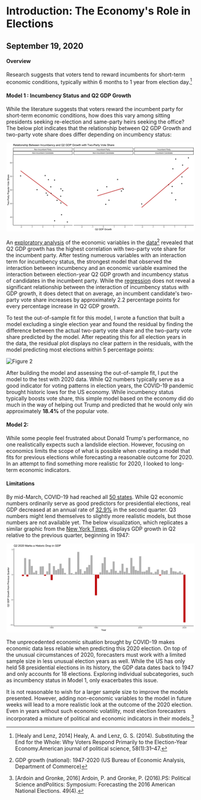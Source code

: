 # Introduction: The Economy's Role in Elections
## September 19, 2020

#### Overview

Research suggests that voters tend to reward incumbents for short-term economic conditions, typically within 6 months to 1 year from election day.[^short-term] 

#### Model 1 : Incumbency Status and Q2 GDP Growth

While the literature suggests that voters reward the incumbent party for short-term economic conditions, how does this vary among sitting presidents seeking re-election and same-party heirs seeking the office? The below plot indicates that the relationship between Q2 GDP Growth and two-party vote share does differ depending on incumbency status:

![Figure 1](../figures/economy/inc_gdp_q2.jpg)

An [exploratory analysis](../figures/economy.ggpairs.jpeg) of the economic variables in the [data](../data/econ.csv)[^data] revealed that Q2 GDP growth has the highest correlation with two-party vote share for the incumbent party. After testing numerous variables with an interaction term for incumbency status, the strongest model that observed the interaction between incumbency and an economic variable examined the interaction between election-year Q2 GDP growth and incumbency status of candidates in the incumbent party. While the [regression](../figures/int_gdp_reg.html) does not reveal a significant relationship between the interaction of incumbency status with GDP growth, it does detect that on average, an incumbent candidate's two-party vote share increases by approximately 2.2 percentage points for every percentage increase in Q2 GDP growth.

To test the out-of-sample fit for this model, I wrote a function that built a model excluding a single election year and found the residual by finding the difference between the actual two-party vote share and the two-party vote share predicted by the model. After repeating this for all election years in the data, the residual plot displays no clear pattern in the residuals, with the model predicting most elections within 5 percentage points:

![Figure 2](figures/inc_gdp_resid.jpg)

After building the model and assessing the out-of-sample fit, I put the model to the test with 2020 data. While Q2 numbers typically serve as a good indicator for voting patterns in election years, the COVID-19 pandemic brought historic lows for the US economy. While incumbency status typically boosts vote share, this simple model based on the economy did do much in the way of helping out Trump and predicted that he would only win approximately **18.4%** of the popular vote.

#### Model 2: 

While some people feel frustrated about Donald Trump's performance, no one realistically expects such a landslide election. However, focusing on economics limits the scope of what is possible when creating a model that fits for previous elections while forecasting a reasonable outcome for 2020. In an attempt to find something more realistic for 2020, I looked to long-term economic indicators.


#### Limitations

By mid-March, COVID-19 had reached all [50 states](https://www.cdc.gov/mmwr/volumes/69/wr/mm6915e4.htm). While Q2 economic numbers ordinarily serve as good predictors for presidential elections, real GDP decreased at an annual rate of [32.9%](https://www.bea.gov/news/2020/gross-domestic-product-2nd-quarter-2020-advance-estimate-and-annual-update) in the second quarter. Q3 numbers might lend themselves to slightly more realistic models, but those numbers are not available yet. The below visualization, which replicates a similar graphic from the [New York Times](https://www.nytimes.com/2020/07/30/business/economy/q2-gdp-coronavirus-economy.html), displays GDP growth in Q2 relative to the previous quarter, beginning in 1947:

![Figure 2](figures/economy/q2gdp.jpg)

The unprecedented economic situation brought by COVID-19 makes economic data less reliable when predicting this 2020 election. On top of the unusual circumstances of 2020, forecasters must work with a limited sample size in less unusual election years as well. While the US has only held 58 presidential elections in its history, the GDP data dates back to 1947 and only accounts for 18 elections. Exploring individual subcategories, such as incumbency status in Model 1, only exacerbates this issue.

It is not reasonable to wish for a larger sample size to improve the models presented. However, adding non-economic variables to the model in future weeks will lead to a more realistic look at the outcome of the 2020 election. Even in years without such economic volatility, most election forecasters incorporated a mixture of political and economic indicators in their models.[^symposium] 




[^short-term]: [Healy and Lenz, 2014] Healy, A. and Lenz, G. S. (2014). Substituting the End for the Whole: Why Voters Respond Primarily to the Election-Year Economy.American journal of political science, 58(1):31–47.

[^data]: GDP growth (national): 1947-2020 (US  Bureau  of Economic Analysis, Department of Commerce)

[^symposium]: [Ardoin and Gronke, 2016] Ardoin, P. and Gronke, P. (2016).PS: Political Science andPolitics: Symposium: Forecasting the 2016 American National Elections. 49(4).
